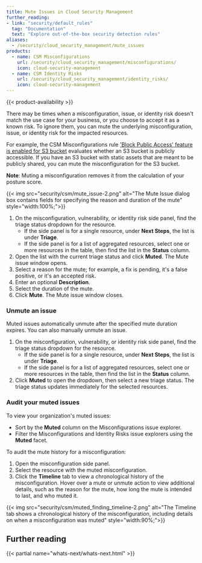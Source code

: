 ```yaml
---
title: Mute Issues in Cloud Security Management
further_reading:
- link: "security/default_rules"
  tag: "Documentation"
  text: "Explore out-of-the-box security detection rules"
aliases:
  - /security/cloud_security_management/mute_issues
products:
  - name: CSM Misconfigurations
    url: /security/cloud_security_management/misconfigurations/
    icon: cloud-security-management
  - name: CSM Identity Risks
    url: /security/cloud_security_management/identity_risks/
    icon: cloud-security-management
---
```


{{< product-availability >}}

There may be times when a misconfiguration, issue, or identity risk doesn't match the use case for your business, or you choose to accept it as a known risk. To ignore them, you can mute the underlying misconfiguration, issue, or identity risk for the impacted resources.

For example, the CSM Misconfigurations rule ['Block Public Access' feature is enabled for S3 bucket][1] evaluates whether an S3 bucket is publicly accessible. If you have an S3 bucket with static assets that are meant to be publicly shared, you can mute the misconfiguration for the S3 bucket.

**Note**: Muting a misconfiguration removes it from the calculation of your posture score.

{{< img src="security/csm/mute_issue-2.png" alt="The Mute Issue dialog box contains fields for specifying the reason and duration of the mute" style="width:100%;">}}

1. On the misconfiguration, vulnerability, or identity risk side panel, find the triage status dropdown for the resource.
   - If the side panel is for a single resource, under **Next Steps**, the list is under **Triage**.
   - If the side panel is for a list of aggregated resources, select one or more resources in the table, then find the list in the **Status** column.
2. Open the list with the current triage status and click **Muted**. The Mute issue window opens.
3. Select a reason for the mute; for example, a fix is pending, it's a false positive, or it's an accepted risk.
4. Enter an optional **Description**.
5. Select the duration of the mute.
6. Click **Mute**. The Mute issue window closes.

### Unmute an issue

Muted issues automatically unmute after the specified mute duration expires. You can also manually unmute an issue.

1. On the misconfiguration, vulnerability, or identity risk side panel, find the triage status dropdown for the resource.
   - If the side panel is for a single resource, under **Next Steps**, the list is under **Triage**.
   - If the side panel is for a list of aggregated resources, select one or more resources in the table, then find the list in the **Status** column.
2. Click **Muted** to open the dropdown, then select a new triage status. The triage status updates immediately for the selected resources.

### Audit your muted issues

To view your organization's muted issues:

- Sort by the **Muted** column on the Misconfigurations issue explorer.
- Filter the Misconfigurations and Identity Risks issue explorers using the **Muted** facet.

To audit the mute history for a misconfiguration:

1. Open the misconfiguration side panel.
2. Select the resource with the muted misconfiguration.
3. Click the **Timeline** tab to view a chronological history of the misconfiguration. Hover over a mute or unmute action to view additional details, such as the reason for the mute, how long the mute is intended to last, and who muted it.

{{< img src="security/csm/muted_finding_timeline-2.png" alt="The Timeline tab shows a chronological history of the misconfiguration, including details on when a misconfiguration was muted" style="width:90%;">}}

## Further reading

{{< partial name="whats-next/whats-next.html" >}}

[1]: /security/default_rules/cis-aws-1.5.0-2.1.5/
